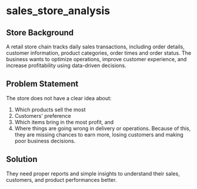 # sales_store_analysis

## Store Background 
A retail store chain tracks daily sales transactions, including order details, customer information, product categories, order times and order status. The business wants to optimize operations, improve customer experience, and increase profitability using data-driven decisions.

## Problem Statement 
The store does not have a clear idea about:
1. Which products sell the most
2. Customers' preference
3. Which items bring in the most profit, and
4. Where things are going wrong in delivery or operations.
Because of this, they are missing chances to earn more, losing customers and making poor business decisions.

## Solution
They need proper reports and simple insights to understand their sales, customers, and product performances better.

